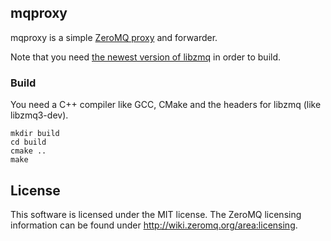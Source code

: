 ## mqproxy

mqproxy is a simple [ZeroMQ proxy](http://api.zeromq.org/3-2:zmq-proxy)
and forwarder.

Note that you need [the newest version of libzmq](https://github.com/zeromq/libzmq)
in order to build.

### Build

You need a C++ compiler like GCC, CMake and the headers for libzmq
(like libzmq3-dev).

```
mkdir build
cd build
cmake ..
make
```

## License
This software is licensed under the MIT license.
The ZeroMQ licensing information can be found under
http://wiki.zeromq.org/area:licensing.
